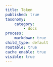```yaml
---
title: Token
published: true
taxonomy:
    category:
        - docs
process:
    markdown: true
child_type: default
routable: true
cache_enable: true
visible: true
---
```


